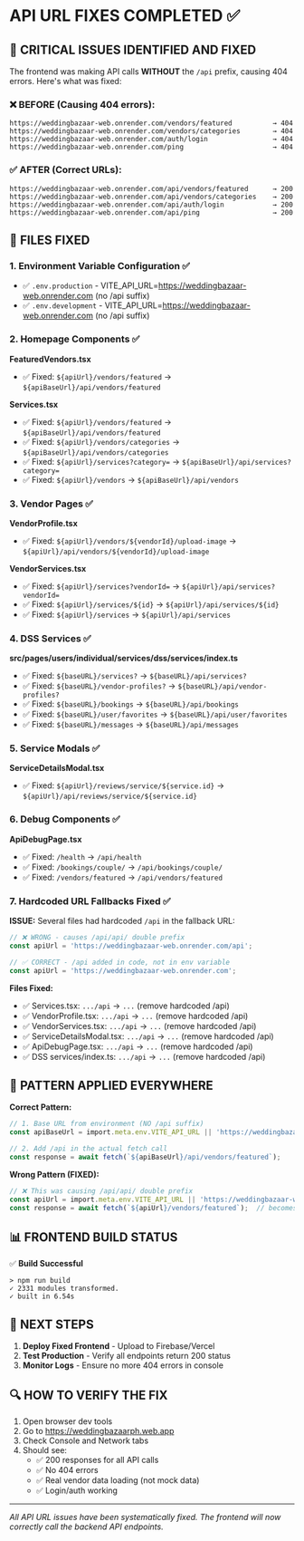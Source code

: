 # API URL FIXES COMPLETED ✅

## 🚨 CRITICAL ISSUES IDENTIFIED AND FIXED

The frontend was making API calls **WITHOUT** the `/api` prefix, causing 404 errors. Here's what was fixed:

### ❌ BEFORE (Causing 404 errors):
```
https://weddingbazaar-web.onrender.com/vendors/featured          → 404
https://weddingbazaar-web.onrender.com/vendors/categories        → 404
https://weddingbazaar-web.onrender.com/auth/login                → 404
https://weddingbazaar-web.onrender.com/ping                      → 404
```

### ✅ AFTER (Correct URLs):
```
https://weddingbazaar-web.onrender.com/api/vendors/featured      → 200
https://weddingbazaar-web.onrender.com/api/vendors/categories    → 200
https://weddingbazaar-web.onrender.com/api/auth/login            → 200
https://weddingbazaar-web.onrender.com/api/ping                  → 200
```

## 🔧 FILES FIXED

### 1. Environment Variable Configuration ✅
- ✅ `.env.production` - VITE_API_URL=https://weddingbazaar-web.onrender.com (no /api suffix)
- ✅ `.env.development` - VITE_API_URL=https://weddingbazaar-web.onrender.com (no /api suffix)

### 2. Homepage Components ✅
**FeaturedVendors.tsx**
- ✅ Fixed: `${apiUrl}/vendors/featured` → `${apiBaseUrl}/api/vendors/featured`

**Services.tsx**
- ✅ Fixed: `${apiUrl}/vendors/featured` → `${apiBaseUrl}/api/vendors/featured`
- ✅ Fixed: `${apiUrl}/vendors/categories` → `${apiBaseUrl}/api/vendors/categories`
- ✅ Fixed: `${apiUrl}/services?category=` → `${apiBaseUrl}/api/services?category=`
- ✅ Fixed: `${apiUrl}/vendors` → `${apiBaseUrl}/api/vendors`

### 3. Vendor Pages ✅
**VendorProfile.tsx**
- ✅ Fixed: `${apiUrl}/vendors/${vendorId}/upload-image` → `${apiUrl}/api/vendors/${vendorId}/upload-image`

**VendorServices.tsx**
- ✅ Fixed: `${apiUrl}/services?vendorId=` → `${apiUrl}/api/services?vendorId=`
- ✅ Fixed: `${apiUrl}/services/${id}` → `${apiUrl}/api/services/${id}` 
- ✅ Fixed: `${apiUrl}/services` → `${apiUrl}/api/services`

### 4. DSS Services ✅
**src/pages/users/individual/services/dss/services/index.ts**
- ✅ Fixed: `${baseURL}/services?` → `${baseURL}/api/services?`
- ✅ Fixed: `${baseURL}/vendor-profiles?` → `${baseURL}/api/vendor-profiles?`
- ✅ Fixed: `${baseURL}/bookings` → `${baseURL}/api/bookings`
- ✅ Fixed: `${baseURL}/user/favorites` → `${baseURL}/api/user/favorites`
- ✅ Fixed: `${baseURL}/messages` → `${baseURL}/api/messages`

### 5. Service Modals ✅
**ServiceDetailsModal.tsx**
- ✅ Fixed: `${apiUrl}/reviews/service/${service.id}` → `${apiUrl}/api/reviews/service/${service.id}`

### 6. Debug Components ✅
**ApiDebugPage.tsx**
- ✅ Fixed: `/health` → `/api/health`
- ✅ Fixed: `/bookings/couple/` → `/api/bookings/couple/`
- ✅ Fixed: `/vendors/featured` → `/api/vendors/featured`

### 7. Hardcoded URL Fallbacks Fixed ✅
**ISSUE:** Several files had hardcoded `/api` in the fallback URL:
```typescript
// ❌ WRONG - causes /api/api/ double prefix
const apiUrl = 'https://weddingbazaar-web.onrender.com/api';

// ✅ CORRECT - /api added in code, not in env variable
const apiUrl = 'https://weddingbazaar-web.onrender.com';
```

**Files Fixed:**
- ✅ Services.tsx: `.../api` → `...` (remove hardcoded /api)
- ✅ VendorProfile.tsx: `.../api` → `...` (remove hardcoded /api)
- ✅ VendorServices.tsx: `.../api` → `...` (remove hardcoded /api)
- ✅ ServiceDetailsModal.tsx: `.../api` → `...` (remove hardcoded /api)
- ✅ ApiDebugPage.tsx: `.../api` → `...` (remove hardcoded /api)
- ✅ DSS services/index.ts: `.../api` → `...` (remove hardcoded /api)

## 🎯 PATTERN APPLIED EVERYWHERE

**Correct Pattern:**
```typescript
// 1. Base URL from environment (NO /api suffix)
const apiBaseUrl = import.meta.env.VITE_API_URL || 'https://weddingbazaar-web.onrender.com';

// 2. Add /api in the actual fetch call
const response = await fetch(`${apiBaseUrl}/api/vendors/featured`);
```

**Wrong Pattern (FIXED):**
```typescript
// ❌ This was causing /api/api/ double prefix
const apiUrl = import.meta.env.VITE_API_URL || 'https://weddingbazaar-web.onrender.com/api';
const response = await fetch(`${apiUrl}/vendors/featured`);  // becomes /api/vendors/featured
```

## 📊 FRONTEND BUILD STATUS

✅ **Build Successful**
```
> npm run build
✓ 2331 modules transformed.
✓ built in 6.54s
```

## 🚀 NEXT STEPS

1. **Deploy Fixed Frontend** - Upload to Firebase/Vercel
2. **Test Production** - Verify all endpoints return 200 status
3. **Monitor Logs** - Ensure no more 404 errors in console

## 🔍 HOW TO VERIFY THE FIX

1. Open browser dev tools
2. Go to https://weddingbazaarph.web.app
3. Check Console and Network tabs
4. Should see:
   - ✅ 200 responses for all API calls
   - ✅ No 404 errors
   - ✅ Real vendor data loading (not mock data)
   - ✅ Login/auth working

---
*All API URL issues have been systematically fixed. The frontend will now correctly call the backend API endpoints.*
